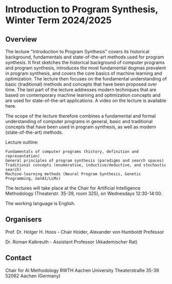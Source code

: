 # Introduction to Program Synthesis, Winter Term 2024/2025

## Overview

The lecture "Introduction to Program Synthesis" covers its historical background, fundamentals and state-of-the-art methods used for program synthesis. It first sketches the historical background of computer programs and program synthesis, introduces the most fundamental dogmas prevalent in program synthesis, and covers the core basics of machine learning and optimization. The lecture then focuses on the fundamental understanding of basic (traditional) methods and concepts that have been proposed over time. The last part of the lecture addresses modern techniques that are based on contemporary machine learning and optimization concepts and are used for state-of-the-art applications. A video on the lecture is available here.

The scope of the lecture therefore combines a fundamental and formal understanding of computer programs in general, basic and traditional concepts that have been used in program synthesis, as well as modern (state-of-the-art) methods.

Lecture outline:

    Fundamentals of computer programs (history, definition and representation)
    General principles of program synthesis (paradigms and search spaces)
    Traditional concepts (enumerative, inductive/deductive, and stochastic search)
    Machine-learning methods (Neural Program Synthesis, Genetic Programming, GenAI/LLMs)

The lectures will take place at the Chair for Artificial Intelligence Methodology (Theaterstr. 35-39, room 325), on Wednesdays 12:30-14:00.

The working language is English.

## Organisers

Prof. Dr. Holger H. Hoos - Chair Holder, Alexander von Humboldt Professor

Dr. Roman Kalkreuth - Assistant Professor (Akademischer Rat)


## Contact

Chair for AI Methodology
RWTH Aachen University
Theaterstraße 35-39
52062 Aachen (Germany)
